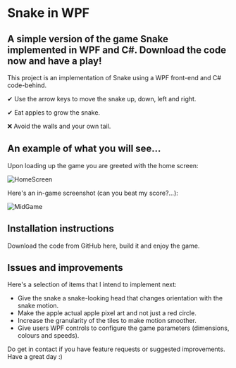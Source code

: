 # Snake in WPF

## A simple version of the game Snake implemented in WPF and C#. Download the code now and have a play!

This project is an implementation of Snake using a WPF front-end and C# code-behind. 

✔ Use the arrow keys to move the snake up, down, left and right.

✔ Eat apples to grow the snake.

❌ Avoid the walls and your own tail.

## An example of what you will see...

Upon loading up the game you are greeted with the home screen:

![HomeScreen](https://github.com/user-attachments/assets/a213ed8f-6e6c-42ef-bd8c-235dc6b449c2)


Here's an in-game screenshot (can you beat my score?...):

![MidGame](https://github.com/user-attachments/assets/56557876-2bf7-45ea-af5e-b44a5bdd19e2)

## Installation instructions
Download the code from GitHub here, build it and enjoy the game.

## Issues and improvements
Here's a selection of items that I intend to implement next:
* Give the snake a snake-looking head that changes orientation with the snake motion.
* Make the apple actual apple pixel art and not just a red circle.
* Increase the granularity of the tiles to make motion smoother.
* Give users WPF controls to configure the game parameters (dimensions, colours and speeds).

Do get in contact if you have feature requests or suggested improvements. Have a great day :)


